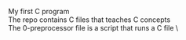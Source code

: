 My first C program \
The repo contains C files that teaches C concepts \
The 0-preprocessor file is a script that runs a C file \
